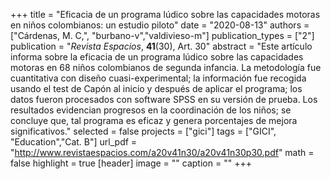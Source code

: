 +++
title = "Eficacia de un programa lúdico sobre las capacidades motoras en niños colombianos: un estudio piloto"
date = "2020-08-13"
authors = ["Cárdenas, M. C,", "burbano-v","valdivieso-m"]
publication_types = ["2"]
publication = "*Revista Espacios*, **41**(30), Art. 30"
abstract = "Este artículo informa sobre la eficacia de un programa lúdico sobre las capacidades motoras en 68 niños colombianos de segunda infancia. La metodología fue cuantitativa con diseño cuasi-experimental; la información fue recogida usando el test de Capón al inicio y después de aplicar el programa; los datos fueron procesados con software SPSS en su versión de prueba. Los resultados evidencian progresos en la coordinación de los niños; se concluye que, tal programa es eficaz y genera porcentajes de mejora significativos."
selected = false
projects = ["gici"]
tags = ["GICI", "Education","Cat. B"]
url_pdf = "http://www.revistaespacios.com/a20v41n30/a20v41n30p30.pdf"
math = false
highlight = true
[header]
image = ""
caption = ""
+++

